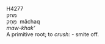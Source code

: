 <body>
  <p>H4277<br>  מחק  <br> מָחַק  ‎  mâchaq  <br><i>maw-khak‘ </i><br>A primitive root; to <i>crush: - </i>smite off.<br></p>
 </body>